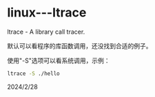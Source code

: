 # linux---ltrace

ltrace - A library call tracer.  

默认可以看程序的库函数调用，还没找到合适的例子。  

使用"-S"选项可以看系统调用，示例：  
```bash
ltrace -S ./hello
```

2024/2/28  
